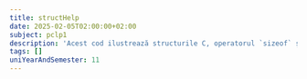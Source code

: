 ```yaml
---
title: structHelp
date: 2025-02-05T02:00:00+02:00
subject: pclp1
description: 'Acest cod ilustrează structurile C, operatorul `sizeof` și cum dimensiunea lor este influențată de tipurile de date și de alinierea memoriei (padding), optimizând accesul la date.'
tags: []
uniYearAndSemester: 11
---
```


